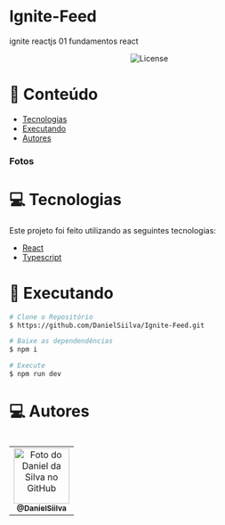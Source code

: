 # Ignite-Feed
ignite reactjs 01 fundamentos react

<p align="center">
   
</p>

<p align="center">
   <a href="https://www.linkedin.com/in/daniel-da-silva-de-sousa-555a55226/">
<!--       <img alt="Daniel Sousa" src="https://img.shields.io/badge/-Henrique Tavares-263EAB?style=flat&logo=Linkedin&logoColor=white" /> -->
   </a>

  <img alt="License" src="https://img.shields.io/badge/license-MIT-263EAB">
</p>



# :pushpin: Conteúdo

- [Tecnologias](#computer-tecnologias)
- [Executando](#construction_worker-executando)
- [Autores](#computer-autores)


### Fotos

<div>
   
</div>

# :computer: Tecnologias

Este projeto foi feito utilizando as seguintes tecnologias:

- [React](https://reactjs.org/)
- [Typescript](https://www.typescriptlang.org/)
# :construction_worker: Executando

```bash
# Clone o Repositório
$ https://github.com/DanielSiilva/Ignite-Feed.git
```

```bash
# Baixe as dependendências
$ npm i
```

```bash
# Execute
$ npm run dev
```



# :computer: Autores
<table>
 <table>
  <tr>
    <td align="center">
      <a href="https://github.com/DanielSiilva">
        <img src="https://avatars.githubusercontent.com/u/94769388?v=4" width="100px;" alt="Foto do Daniel da Silva no GitHub"/><br>
        <sub>
          <b>@DanielSiilva</b>
        </sub>
      </a>
    </td>
  </tr>


